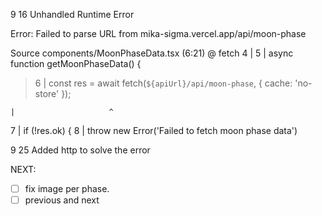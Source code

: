 9 16
Unhandled Runtime Error

Error: Failed to parse URL from mika-sigma.vercel.app/api/moon-phase

Source
components/MoonPhaseData.tsx (6:21) @ fetch
4 |
5 | async function getMoonPhaseData() {

> 6 | const res = await fetch(`${apiUrl}/api/moon-phase`, { cache: 'no-store' });

    |                     ^

7 | if (!res.ok) {
8 | throw new Error('Failed to fetch moon phase data')

9 25
Added http to solve the error

NEXT:

- [ ] fix image per phase.
- [ ] previous and next
